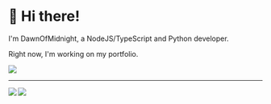 # 👋 Hi there!

I'm DawnOfMidnight, a NodeJS/TypeScript and Python developer.

Right now, I'm working on my portfolio.

<a href="https://github.com/dawnofmidnight/portfolio">
  <img align="center" src="https://github-readme-stats.vercel.app/api/pin/?username=dawnofmidnight&repo=portfolio&bg_color=16161D&title_color=FFFFFF&text_color=FFFFFF&icon_color=682AE9&hide_border=true"/>
</a>

<hr>

<img align="left" src="https://github-readme-stats.vercel.app/api?username=dawnofmidnight&count_private=true&show_icons=true&bg_color=16161D&title_color=FFFFFF&text_color=FFFFFF&icon_color=00ffdb&hide_border=true"/>

<img align="left" src="https://github-readme-stats.vercel.app/api/top-langs/?username=dawnofmidnight&layout=compact&&hide_border=true&bg_color=16161D&title_color=FFFFFF&text_color=FFFFFF&icon_color=00FFDB"/>



<!---
dawnofmidnight/dawnofmidnight is a ✨ special ✨ repository because its `README.md` (this file) appears on your GitHub profile.
You can click the Preview link to take a look at your changes.
--->
